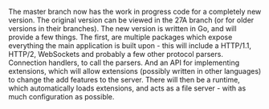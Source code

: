 The master branch now has the work in progress code for a completely new version.
The original version can be viewed in the 27A branch (or for older versions in their branches).
The new version is written in Go, and will provide a few things. The first, are multiple packages which expose everything the main application is built upon - this will include a HTTP/1.1, HTTP/2, WebSockets and probably a few other protocol parsers. Connection handlers, to call the parsers. And an API for implementing extensions, which will allow extensions (possibly written in other languages) to change the add features to the server. There will then be a runtime, which automatically loads extensions, and acts as a file server - with as much configuration as possible.
